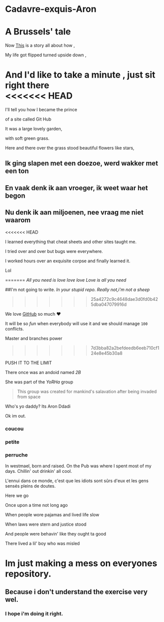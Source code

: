 # Cadavre-exquis-Aron
# A Brussels' tale

Now [This](https://www.youtube.com/watch?v=1nCqRmx3Dnw) is a story all about how ,

My life got flipped turned upside down ,

And I'd like to take a minute , just sit right there  
<<<<<<< HEAD
=======

I'll tell you how I became the prince

of a site called Git Hub

It was a large lovely garden,

with soft green grass.

Here and there over the grass stood beautiful flowers like stars,

## Ik ging slapen met een doezoe, werd wakker met een ton
## En vaak denk ik aan vroeger, ik weet waar het begon
## Nu denk ik aan miljoenen, nee vraag me niet waarom

<<<<<<< HEAD

I learned everything that cheat sheets and other sites taught me.

I tried over and over but bugs were everywhere.

I worked hours over an exquisite corpse and finally learned it.

Lol

=======
*All you need is love love love
Love is all you need*

##I'm not going to write.
_In your stupid repo._
*Really not,i'm not a sheep*
>>>>>>> 25a4272c9c4648dae3d0fd0b425dba047079916d

We love [GitHub](https://github.com) so much :heart:

It will be so *fun* when everybody will use it and we should manage `100` conflicts.

Master and branches power
>>>>>>> 7d3bba82a2befdeedb6eeb710cf124e8e45b30a8

PUSH IT TO THE LIMIT

There once was an andoid named _2B_

She was part of the *YoRHa* group
> This group was created for mankind's salavation after being invaded from space

Who's yo daddy? Its Aron Ddadi

Ok im out.

### coucou
### petite
### perruche

 In westmael, born and raised.
 On the Pub was where I spent most of my days.
 Chillin' out drinkin' all cool.


 L'ennui dans ce monde, c'est que les idiots sont sûrs d'eux et les gens sensés pleins de doutes.

Here we go

Once upon a time not long ago

When people wore pajamas and lived life slow

When laws were stern and justice stood

And people were behavin' like they ought ta good

There lived a lil' boy who was misled

# Im just making a mess on everyones repository.
## Because i don't understand the exercise very wel.
### I hope i'm doing it right.
